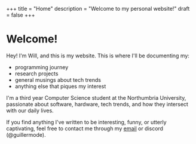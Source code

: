 +++
title = "Home"
description = "Welcome to my personal website!"
draft = false
+++

# Welcome!

Hey! I'm Will, and this is my website. This is where I'll be documenting my:
- programming journey
- research projects 
- general musings about tech trends
- anything else that piques my interest

I'm a third year Computer Science student at the Northumbria University, passionate about software, hardware, tech trends, and how they intersect with our daily lives.

If you find anything I've written to be interesting, funny, or utterly captivating, feel free to contact me through my [email](william_hick@hotmail.co.uk) or discord (@guillermode).
